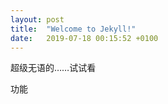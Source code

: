 ```yaml
---
layout: post
title:  "Welcome to Jekyll!"
date:   2019-07-18 00:15:52 +0100
---
```

超级无语的……试试看
<!--more-->
功能